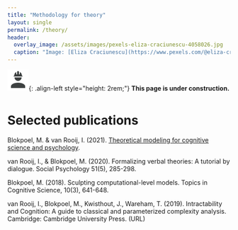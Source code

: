 ```yaml
---
title: "Methodology for theory"
layout: single
permalink: /theory/
header:
  overlay_image: /assets/images/pexels-eliza-craciunescu-4058026.jpg
  caption: "Image: [Eliza Craciunescu](https://www.pexels.com/@eliza-craciunescu-2243791?utm_content=attributionCopyText&utm_medium=referral&utm_source=pexels)"
---
```


![image-left](/assets/images/account-hard-hat.png){: .align-left style="height: 2rem;"} <span style="line-height: 2rem;">**This page is under construction.**</span>

# Selected publications

Blokpoel, M. & van Rooij, I. (2021). [Theoretical modeling for cognitive science and psychology](https://computationalcognitivescience.github.io/lovelace/).

<div data-badge-popover="right" data-badge-type="donut" data-doi="10.1027/1864-9335/a000428" data-hide-no-mentions="true" data-hide-less-than="10" class="altmetric-embed" style="float: right;"></div>

van Rooij, I., & Blokpoel, M. (2020). Formalizing verbal theories: A tutorial by dialogue. Social Psychology 51(5), 285-298.

<div data-badge-popover="right" data-badge-type="donut" data-doi="10.1111/tops.12282" data-hide-no-mentions="true" data-hide-less-than="10" class="altmetric-embed" style="float: right;"></div>

Blokpoel, M. (2018). Sculpting computational-level models. Topics in Cognitive Science, 10(3), 641-648.

<div data-badge-popover="right" data-badge-type="donut" data-doi="10.1017/9781107358331" data-hide-no-mentions="true" data-hide-less-than="10" class="altmetric-embed" style="float: right;"></div>

van Rooij, I., Blokpoel, M., Kwisthout, J., Wareham, T. (2019). Intractability and Cognition: A guide to classical and parameterized complexity analysis. Cambridge: Cambridge University Press. (URL)
